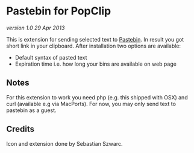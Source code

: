 Pastebin for PopClip
====================
*version 1.0 29 Apr 2013*

This is extension for sending selected text to [Pastebin](http://www.pastebin.com).
In result you got short link in your clipboard. After installation two options are available:
- Default syntax of pasted text
- Expiration time i.e. how long your bins are available on web page

## Notes ##

For this extension to work you need php (e.g. this shipped with OSX) and curl (available e.g via MacPorts). For now, you may only send text to pastebin as a guest.

## Credits ##

Icon and extension done by Sebastian Szwarc.


